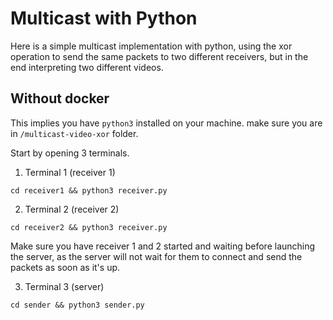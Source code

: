 # Multicast with Python

Here is a simple multicast implementation with python, using the xor operation to send the same packets to two different receivers, but in the end interpreting two different videos.

## Without docker

This implies you have `python3` installed on your machine.
make sure you are in `/multicast-video-xor` folder.

Start by opening 3 terminals.


1. Terminal 1 (receiver 1)
```
cd receiver1 && python3 receiver.py
```
2. Terminal 2 (receiver 2)
```
cd receiver2 && python3 receiver.py
```

Make sure you have receiver 1 and 2 started and waiting before launching the server, as the server will not wait for them to connect and send the packets as soon as it's up.

3. Terminal 3 (server)
```
cd sender && python3 sender.py
```
